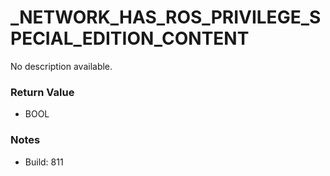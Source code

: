 # _NETWORK_HAS_ROS_PRIVILEGE_SPECIAL_EDITION_CONTENT

No description available.

### Return Value
* BOOL

### Notes
* Build: 811

